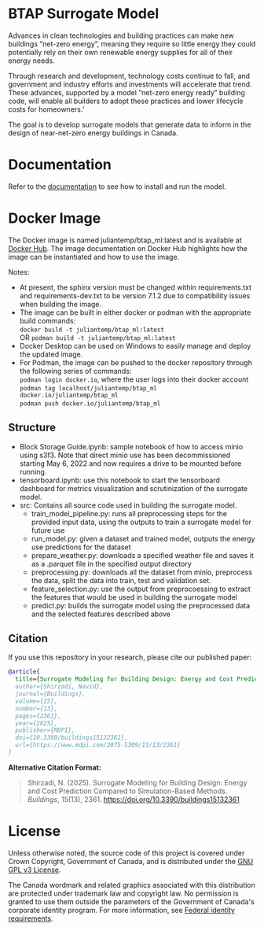# BTAP Surrogate Model
Advances in clean technologies and building practices can make new buildings “net-zero energy”, meaning they require so little energy they could potentially rely on their own renewable energy supplies for all of their energy needs.

Through research and development, technology costs continue to fall, and government and industry efforts and investments will accelerate that trend. These advances, supported by a model “net-zero energy ready” building code, will enable all builders to adopt these practices and lower lifecycle costs for homeowners.’

The goal is to develop surrogate models that generate data to inform in the design of near-net-zero energy buildings in Canada.

# Documentation

Refer to the [documentation](docs/) to see how to install and run the model.

# Docker Image

The Docker image is named juliantemp/btap_ml:latest and is available at [Docker Hub](https://hub.docker.com/r/juliantemp/btap_ml). The image documentation on Docker Hub highlights how the image can be instantiated and how to use the image.

Notes:
- At present, the sphinx version must be changed within requirements.txt and requirements-dev.txt to be version 7.1.2 due to compatibility issues when building the image.
- The image can be built in either docker or podman with the appropriate build commands:       
  `docker build -t juliantemp/btap_ml:latest`    
  OR `podman build -t juliantemp/btap_ml:latest`        
- Docker Desktop can be used on Windows to easily manage and deploy the updated image.
- For Podman, the image can be pushed to the docker repository through the following series of commands:          
  `podman login docker.io`, where the user logs into their docker account              
  `podman tag localhost/juliantemp/btap_ml docker.io/juliantemp/btap_ml`                   
  `podman push docker.io/juliantemp/btap_ml`         

## Structure
- Block Storage Guide.ipynb: sample notebook of how to access minio using s3f3. Note that direct minio use has been decommissioned starting May 6, 2022 and now requires a drive to be mounted before running.
- tensorboard.ipynb: use this notebook to start the tensorboard dashboard for metrics visualization and scrutinization of the surrogate model.
- src: Contains all source code used in building the surrogate model.
    - train_model_pipeline.py: runs all preprocessing steps for the provided input data, using the outputs to train a surrogate model for future use
    - run_model.py: given a dataset and trained model, outputs the energy use predictions for the dataset
    - prepare_weather.py: downloads a specified weather file and saves it as a .parquet file in the specified output directory
    - preprocessing.py: downloads all the dataset from minio, preprocess the data, split the data into train, test and validation set.
    - feature_selection.py: use the output from preprocoessing to extract the features that would be used in building the surrogate model
    - predict.py: builds the surrogate model using the preprocessed data and the selected features described above

## Citation

If you use this repository in your research, please cite our published paper:

```bibtex
@article{
  title={Surrogate Modeling for Building Design: Energy and Cost Prediction Compared to Simulation-Based Methods},
  author={Shirzadi, Navid},
  journal={Buildings},
  volume={15},
  number={13},
  pages={2361},
  year={2025},
  publisher={MDPI},
  doi={10.3390/buildings15132361},
  url={https://www.mdpi.com/2075-5309/15/13/2361}
}
```

**Alternative Citation Format:**
> Shirzadi, N. (2025). Surrogate Modeling for Building Design: Energy and Cost Prediction Compared to Simulation-Based Methods. *Buildings*, 15(13), 2361. https://doi.org/10.3390/buildings15132361

# License

Unless otherwise noted, the source code of this project is covered under Crown Copyright, Government of Canada, and is distributed under the [GNU GPL v3 License](LICENSE).

The Canada wordmark and related graphics associated with this distribution are protected under trademark law and copyright law. No permission is granted to use them outside the parameters of the Government of Canada's corporate identity program. For more information, see [Federal identity requirements](https://www.canada.ca/en/treasury-board-secretariat/topics/government-communications/federal-identity-requirements.html).
